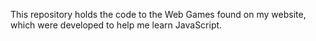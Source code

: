 This repository holds the code to the Web Games found on my website, which were developed to help me learn JavaScript.
